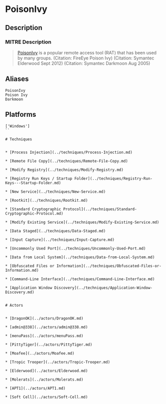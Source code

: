 
# PoisonIvy

## Description

### MITRE Description

> [PoisonIvy](https://attack.mitre.org/software/S0012) is a popular remote access tool (RAT) that has been used by many groups. (Citation: FireEye Poison Ivy) (Citation: Symantec Elderwood Sept 2012) (Citation: Symantec Darkmoon Aug 2005)

## Aliases

```
PoisonIvy
Poison Ivy
Darkmoon
```

## Platforms

```
['Windows']
``

# Techniques


* [Process Injection](../techniques/Process-Injection.md)

* [Remote File Copy](../techniques/Remote-File-Copy.md)
    
* [Modify Registry](../techniques/Modify-Registry.md)
    
* [Registry Run Keys / Startup Folder](../techniques/Registry-Run-Keys---Startup-Folder.md)
    
* [New Service](../techniques/New-Service.md)
    
* [Rootkit](../techniques/Rootkit.md)
    
* [Standard Cryptographic Protocol](../techniques/Standard-Cryptographic-Protocol.md)
    
* [Modify Existing Service](../techniques/Modify-Existing-Service.md)
    
* [Data Staged](../techniques/Data-Staged.md)
    
* [Input Capture](../techniques/Input-Capture.md)
    
* [Uncommonly Used Port](../techniques/Uncommonly-Used-Port.md)
    
* [Data from Local System](../techniques/Data-from-Local-System.md)
    
* [Obfuscated Files or Information](../techniques/Obfuscated-Files-or-Information.md)
    
* [Command-Line Interface](../techniques/Command-Line-Interface.md)
    
* [Application Window Discovery](../techniques/Application-Window-Discovery.md)
    

# Actors


* [DragonOK](../actors/DragonOK.md)

* [admin@338](../actors/admin@338.md)
    
* [menuPass](../actors/menuPass.md)
    
* [PittyTiger](../actors/PittyTiger.md)
    
* [Moafee](../actors/Moafee.md)
    
* [Tropic Trooper](../actors/Tropic-Trooper.md)
    
* [Elderwood](../actors/Elderwood.md)
    
* [Molerats](../actors/Molerats.md)
    
* [APT1](../actors/APT1.md)
    
* [Soft Cell](../actors/Soft-Cell.md)
    
